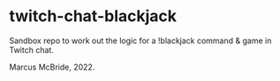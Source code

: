 # twitch-chat-blackjack
Sandbox repo to work out the logic for a !blackjack command &amp; game in Twitch chat.

Marcus McBride, 2022.
